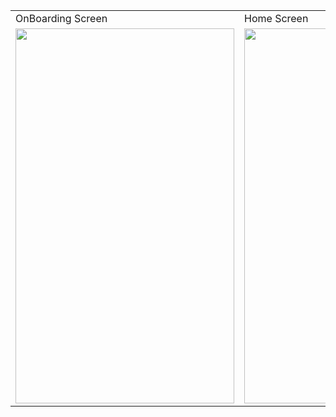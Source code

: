 

<table>
  <tr>
    <td>OnBoarding Screen</td>
     <td>Home Screen</td>
     <td>Details Movie Screen</td>
  </tr>
  <tr>
    <td><img src="https://user-images.githubusercontent.com/59921382/190693418-c99c0031-5992-4dc3-9080-365b3a8c6136.jpg" width=350 height=600></td>
    <td><img src="https://user-images.githubusercontent.com/59921382/190693954-2c26516e-b2ed-407f-be36-60ee93b22dfc.jpg" width=350 height=600></td>
    <td><img src="https://user-images.githubusercontent.com/59921382/190694034-3bc880aa-df7b-4216-846d-7e5f910cc9ab.jpg" width=350 height=600></td>
  </tr>
 </table>
